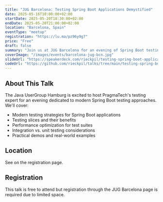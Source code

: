 ```yaml
---
title: "JUG Barcelona: Testing Spring Boot Applications Demystified"
date: 2025-05-16T10:00:00+02:00
startDate: 2025-05-20T18:30:00+02:00
endDate: 2025-05-20T21:00:00+02:00
location: "Barcelona, Spain"
eventType: "meetup"
registration: "https://lu.ma/pz96y9g7"
price: "Free"
draft: false
summary: "Join us at JUG Barcelona for an evening of Spring Boot testing insights and best practices."
coverImage: "/images/events/barcelona-jug-bcn.jpg"
slideUrl: "https://speakerdeck.com/rieckpil/testing-spring-boot-applications-demystified-jug-barcelona-2025"
codeUrl: "https://github.com/rieckpil/talks/tree/main/testing-spring-boot-applications-demystified"
---
```


## About This Talk

The Java UserGroup Hamburg is excited to host PragmaTech's testing expert for an evening dedicated to modern Spring Boot testing approaches. We'll cover:

- Modern testing strategies for Spring Boot applications
- Testing slices and their benefits
- Performance optimization for test suites
- Integration vs. unit testing considerations
- Practical demos and real-world examples

## Location

See on the registration page.

## Registration

This talk is free to attend but registration through the JUG Barcelona page is required due to limited space.
